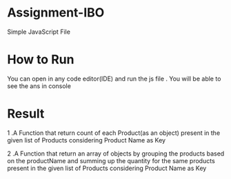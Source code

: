 # Assignment-IBO
Simple JavaScript File


# How to Run 
You can open in any code editor(IDE) and run the js file . You will be able to see the ans in console

#  Result
1 .A Function that return count of each Product(as an object) present in the given list of Products considering Product Name as Key

2 .A Function that return an array of objects by grouping the products based on the productName and summing up the quantity for the same products present in the given list of Products considering Product Name as Key
